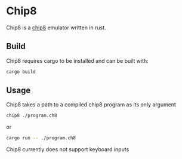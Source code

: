 # Chip8

Chip8 is a [chip8](https://en.wikipedia.org/wiki/CHIP-8) emulator written in rust.

## Build

Chip8 requires cargo to be installed and can be built with:

```bash
cargo build
```

## Usage

Chip8 takes a path to a compiled chip8 program as its only argument

```bash
chip8 ./program.ch8
```

or

```bash
cargo run -- ./program.ch8
```

Chip8 currently does not support keyboard inputs
